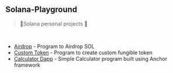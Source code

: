 ## Solana-Playground

> 🌟Solana personal projects 🚀

<br />

- <a href="https://github.com/NikhilSharma03/Solana-Playground/tree/main/Airdrop">Airdrop</a><span> - Program to Airdrop SOL</span>
- <a href="https://github.com/NikhilSharma03/Solana-Playground/tree/main/Custom_Fungible_Token">Custom Token</a><span> - Program to create custom fungible token</span>
- <a href="https://github.com/NikhilSharma03/Solana-Playground/tree/main/Calculator-Dapp">Calculator Dapp</a><span> - Simple Calculator program built using Anchor framework</span>
